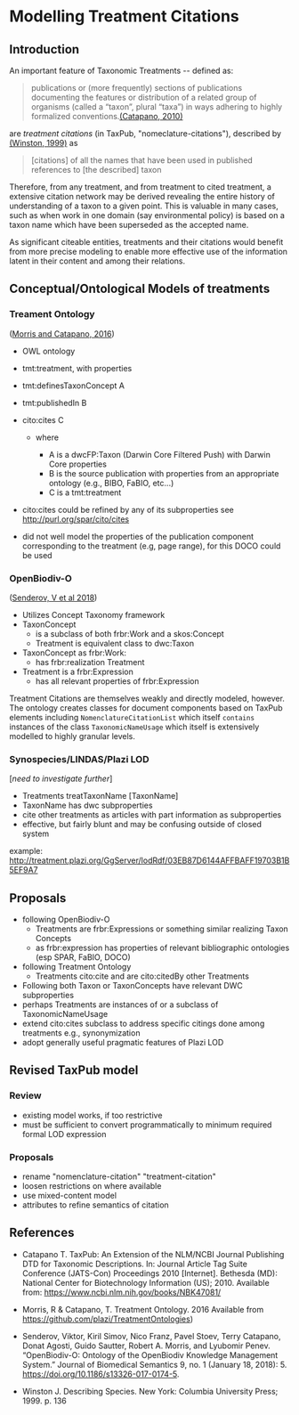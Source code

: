 # Modelling Treatment Citations

## Introduction

An important feature of Taxonomic Treatments -- defined as:

>publications or (more frequently) sections of publications documenting the features or distribution of a related group of organisms (called a “taxon”, plural “taxa”) in ways adhering to highly formalized conventions.[(Catapano, 2010)](#catapano-2010)

are *treatment citations* (in TaxPub, "nomeclature-citations"), described by [(Winston, 1999)](#winston-1999) as

>[citations] of all the names that have been used in published references to [the described] taxon

Therefore, from any treatment, and from treatment to cited treatment, a extensive citation network may be derived revealing the entire history of understanding of a taxon to a given point. This is valuable in many cases, such as when work in one domain (say environmental policy) is based on a taxon name which have been superseded as the accepted name.

As significant citeable entities, treatments and their citations would benefit from more precise modeling to enable more effective use of the information latent in their content and among their relations.

## Conceptual/Ontological Models of treatments

### Treament Ontology
([Morris and Catapano, 2016](#morris-catapano-2016))

* OWL ontology
* tmt:treatment, with properties
 * tmt:definesTaxonConcept A
 * tmt:publishedIn B
 * cito:cites C

   * where

     * A is a dwcFP:Taxon (Darwin Core Filtered Push) with Darwin Core properties
     * B is the source publication with properties from an appropriate ontology (e.g., BIBO, FaBIO, etc...)
     * C is a tmt:treatment

* cito:cites could be refined by any of its subproperties see http://purl.org/spar/cito/cites

* did not well model the properties of the publication component corresponding to the treatment (e.g, page range), for this DOCO could be used

### OpenBiodiv-O
([Senderov, V et al 2018](#senderov-2018))

* Utilizes Concept Taxonomy framework
* TaxonConcept
  * is a subclass of both frbr:Work and a skos:Concept
  * Treatment is equivalent class to dwc:Taxon
* TaxonConcept as frbr:Work:
  * has frbr:realization Treatment
* Treatment is a frbr:Expression
  * has all relevant properties of frbr:Expression

Treatment Citations are themselves weakly and directly modeled, however. The ontology creates classes for document components based on TaxPub elements including `NomenclatureCitationList` which itself `contains` instances of the class `TaxonomicNameUsage` which itself is extensively modelled to highly granular levels.

### Synospecies/LINDAS/Plazi LOD

[*need to investigate further*]
* Treatments treatTaxonName [TaxonName]
* TaxonName has dwc subproperties
* cite other treatments as articles with part information as subproperties
* effective, but fairly blunt and may be confusing outside of closed system

example: http://treatment.plazi.org/GgServer/lodRdf/03EB87D6144AFFBAFF19703B1B5EF9A7

## Proposals

* following OpenBiodiv-O
  * Treatments are frbr:Expressions or something similar realizing Taxon Concepts
  * as frbr:expression has properties of relevant bibliographic ontologies (esp SPAR, FaBIO, DOCO)
* following Treatment Ontology
  * Treatments cito:cite and are cito:citedBy other Treatments
* Following both Taxon or TaxonConcepts have relevant DWC subproperties
* perhaps Treatments are instances of or a subclass of TaxonomicNameUsage
* extend cito:cites subclass to address specific citings done among treatments e.g., synonymization
* adopt generally useful pragmatic features of Plazi LOD

## Revised TaxPub model

### Review
* existing model works, if too restrictive
* must be sufficient to convert programmatically to minimum required formal LOD expression

### Proposals
  * rename "nomenclature-citation" "treatment-citation"
  * loosen restrictions on where available
  * use mixed-content model
  * attributes to refine semantics of citation



## References
* <span href="#catapano-2010">Catapano T. TaxPub: An Extension of the NLM/NCBI Journal Publishing DTD for Taxonomic Descriptions. In: Journal Article Tag Suite Conference (JATS-Con) Proceedings 2010 [Internet]. Bethesda (MD): National Center for Biotechnology Information (US); 2010. Available from: https://www.ncbi.nlm.nih.gov/books/NBK47081/ </span>

* <span href="#morris-catapano-2016">Morris, R & Catapano, T. Treatment Ontology. 2016 Available from https://github.com/plazi/TreatmentOntologies) </span>

* <span href="#senderov-2018">Senderov, Viktor, Kiril Simov, Nico Franz, Pavel Stoev, Terry Catapano, Donat Agosti, Guido Sautter, Robert A. Morris, and Lyubomir Penev. “OpenBiodiv-O: Ontology of the OpenBiodiv Knowledge Management System.” Journal of Biomedical Semantics 9, no. 1 (January 18, 2018): 5. https://doi.org/10.1186/s13326-017-0174-5.
</span>

* <span href="#Winston-1999">Winston J. Describing Species. New York: Columbia University Press; 1999. p. 136</span>
